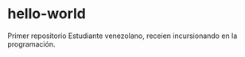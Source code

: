 # hello-world
Primer repositorio
Estudiante venezolano, receien incursionando en la programación.  
